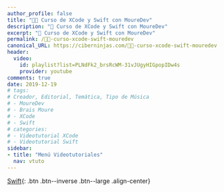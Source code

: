 ```yaml
---
author_profile: false
title: "👨‍💻 Curso de XCode y Swift con MoureDev"
description: "📲 Curso de XCode y Swift con MoureDev"
excerpt: "📲 Curso de XCode y Swift con MoureDev"
permalink: /👨‍💻-curso-xcode-swift-mouredev
canonical_URL: https://ciberninjas.com/👨‍💻-curso-xcode-swift-mouredev
header:
  video:
    id: playlist?list=PLNdFk2_brsRcWM-31vJUgyHIGpopIDw4s
    provider: youtube
comments: true
date: 2019-12-19
# tags:
# Creador, Editorial, Temática, Tipo de Música
# - MoureDev
# - Brais Moure
# - XCode
# - Swift
# categories:
# - Videotutorial XCode
# - Videotutorial Swift
sidebar:
- title: "Menú Videotutoriales"
  nav: vtuto
---
```


[<i class="fab fa-apple"></i> Swift](/cursos-tecnologia/#swift-){: .btn .btn--inverse .btn--large .align-center}
